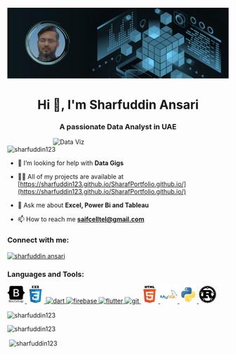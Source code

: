 ![logo](https://github.com/Sharfuddin123/Sharfuddin123/blob/main/githubBanner.png)


<h1 align="center">Hi 👋, I'm Sharfuddin Ansari</h1>
<h3 align="center">A passionate Data Analyst in UAE</h3>

<img align = "right" alt = "Data Viz" width ="400" src ="https://i.pinimg.com/originals/f8/8a/ca/f88acab7ffd127b4465659500aa0538f.gif">

<p align="left"> <img src="https://komarev.com/ghpvc/?username=sharfuddin123&label=Profile%20views&color=0e75b6&style=flat" alt="sharfuddin123" /> </p>

- 🤝 I’m looking for help with **Data Gigs**

- 👨‍💻 All of my projects are available at [https://sharfuddin123.github.io/SharafPortfolio.github.io/](https://sharfuddin123.github.io/SharafPortfolio.github.io/)

- 💬 Ask me about **Excel, Power Bi and Tableau**

- 📫 How to reach me **saifcelltel@gmail.com**

<h3 align="left">Connect with me:</h3>
<p align="left">
<a href="https://linkedin.com/in/sharfuddin ansari" target="blank"><img align="center" src="https://raw.githubusercontent.com/rahuldkjain/github-profile-readme-generator/master/src/images/icons/Social/linked-in-alt.svg" alt="sharfuddin ansari" height="30" width="40" /></a>
</p>

<h3 align="left">Languages and Tools:</h3>
<p align="left"> <a href="https://getbootstrap.com" target="_blank" rel="noreferrer"> <img src="https://raw.githubusercontent.com/devicons/devicon/master/icons/bootstrap/bootstrap-plain-wordmark.svg" alt="bootstrap" width="40" height="40"/> </a> <a href="https://www.w3schools.com/css/" target="_blank" rel="noreferrer"> <img src="https://raw.githubusercontent.com/devicons/devicon/master/icons/css3/css3-original-wordmark.svg" alt="css3" width="40" height="40"/> </a> <a href="https://dart.dev" target="_blank" rel="noreferrer"> <img src="https://www.vectorlogo.zone/logos/dartlang/dartlang-icon.svg" alt="dart" width="40" height="40"/> </a> <a href="https://firebase.google.com/" target="_blank" rel="noreferrer"> <img src="https://www.vectorlogo.zone/logos/firebase/firebase-icon.svg" alt="firebase" width="40" height="40"/> </a> <a href="https://flutter.dev" target="_blank" rel="noreferrer"> <img src="https://www.vectorlogo.zone/logos/flutterio/flutterio-icon.svg" alt="flutter" width="40" height="40"/> </a> <a href="https://git-scm.com/" target="_blank" rel="noreferrer"> <img src="https://www.vectorlogo.zone/logos/git-scm/git-scm-icon.svg" alt="git" width="40" height="40"/> </a> <a href="https://www.w3.org/html/" target="_blank" rel="noreferrer"> <img src="https://raw.githubusercontent.com/devicons/devicon/master/icons/html5/html5-original-wordmark.svg" alt="html5" width="40" height="40"/> </a> <a href="https://www.mysql.com/" target="_blank" rel="noreferrer"> <img src="https://raw.githubusercontent.com/devicons/devicon/master/icons/mysql/mysql-original-wordmark.svg" alt="mysql" width="40" height="40"/> </a> <a href="https://www.python.org" target="_blank" rel="noreferrer"> <img src="https://raw.githubusercontent.com/devicons/devicon/master/icons/python/python-original.svg" alt="python" width="40" height="40"/> </a> <a href="https://www.rust-lang.org" target="_blank" rel="noreferrer"> <img src="https://raw.githubusercontent.com/devicons/devicon/master/icons/rust/rust-plain.svg" alt="rust" width="40" height="40"/> </a> </p>

<p><img align="center" src="https://github-readme-stats.vercel.app/api/top-langs?username=sharfuddin123&show_icons=true&locale=en&layout=compact" alt="sharfuddin123" /></p>


<p align="left"> <img src="https://komarev.com/ghpvc/?username=sharfuddin123&label=Profile%20views&color=0e75b6&style=flat" alt="sharfuddin123" /> </p>


<p>&nbsp;<img align="center" src="https://github-readme-stats.vercel.app/api?username=sharfuddin123&show_icons=true&locale=en" alt="sharfuddin123" /></p>

